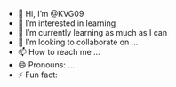 - 👋 Hi, I’m @KVG09
- 👀 I’m interested in learning 
- 🌱 I’m currently learning as much as I can 
- 💞️ I’m looking to collaborate on ...
- 📫 How to reach me ...
- 😄 Pronouns: ...
- ⚡ Fun fact: 

<!---
KVG09/KVG09 is a ✨ special ✨ repository because its `README.md` (this file) appears on your GitHub profile.
You can click the Preview link to take a look at your changes.
--->
